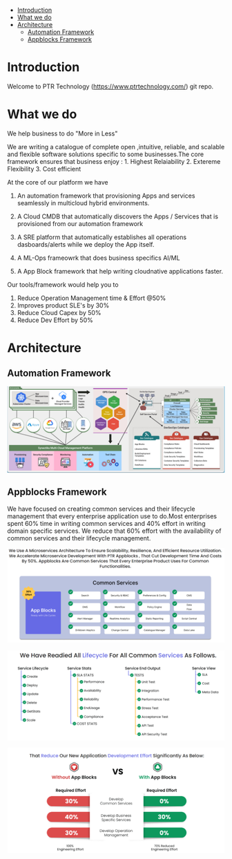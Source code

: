 <!-- TOC -->
- [Introduction](#introduction)
- [What we do](#what-we-do)
- [Architecture](#architecture)
  - [Automation Framework](#automation-framework)
  - [Appblocks Framework](#appblocks-framework)
<!-- /TOC -->
# Introduction

Welcome to PTR Technology (https://www.ptrtechnology.com/) git repo.

# What we do

We help business to do "More in Less"

We are writing a catalogue of complete open ,intuitive, reliable, and scalable and flexible software solutions specific to some businesses.The core framework ensures that business enjoy :
    1. Highest Relaiability
    2. Extereme Flexibility
    3. Cost efficient

At the core of our platform we have

   1. An automation framework that provisioning Apps and services seamlessly in multicloud hybrid environments. 
   
   2. A Cloud CMDB that automatically discovers the Apps / Services that is provisioned from our automation framework
   
   3. A SRE platform that automatically establishes all operations dasboards/alerts while we deploy the App itself.
   
   4. A ML-Ops frameowrk that does business specifics AI/ML
   
   5. A App Block framework that help writing cloudnative applications faster.

Our tools/framework would help you to

1. Reduce Operation Management time & Effort @50%
2. Improves product SLE's by 30%
3. Reduce Cloud Capex by 50%
4. Reduce Dev Effort by 50%

# Architecture

##  Automation Framework

![alt text](image.png)

## Appblocks Framework

We have focused on creating common services and their lifecycle management that every enterprise application use to do.Most enterprises spent 60% time in writing common services and 40% effort in writing domain specific services. We reduce that 60% effort with the availability of common services and their lifecycle management.



![alt text](image-1.png)

![alt text](image-2.png)

![alt text](image-3.png)

